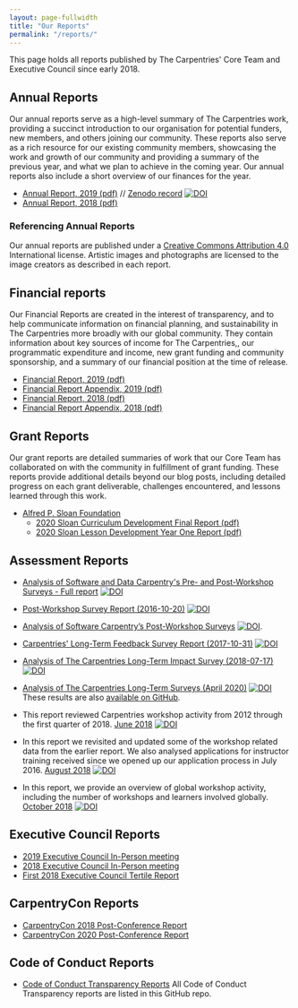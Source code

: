 ```yaml
---
layout: page-fullwidth
title: "Our Reports"
permalink: "/reports/"
---
```


This page holds all reports published by The Carpentries' Core Team and Executive Council since early 2018.

## Annual Reports

Our annual reports serve as a high-level summary of The Carpentries work, providing a succinct introduction to our organisation for potential funders, new members, and others joining our community. These reports also serve as a rich resource for our existing community members, showcasing the work and growth of our community and providing a summary of the previous year, and what we plan to achieve in the coming year. Our annual reports also include a short overview of our finances for the year.

- [Annual Report, 2019 (pdf)](/files/reports/TheCarpentries2019AnnualReport.pdf) // [Zenodo record](https://zenodo.org/record/3840372#.Xsgc2RNKiv4) [![DOI](https://zenodo.org/badge/DOI/10.5281/zenodo.3840372.svg)](https://doi.org/10.5281/zenodo.3840372)
- [Annual Report, 2018 (pdf)](/files/reports/TheCarpentries2018AnnualReport.pdf)


### Referencing Annual Reports

Our annual reports are published under a [Creative Commons Attribution 4.0](http://creativecommons.org/licenses/by/4.0/legalcode) International license. Artistic images and photographs are licensed to the image creators as described in each report.

## Financial reports

Our Financial Reports are created in the interest of transparency, and to help communicate information on financial planning, and sustainability in The Carpentries more broadly with our global community. They contain information about key sources of income for The Carpentries,, our programmatic expenditure and income, new grant funding and community sponsorship, and a summary of our financial position at the time of release.

- [Financial Report, 2019 (pdf)](/files/reports/2019FinancialReport.pdf)
- [Financial Report Appendix, 2019 (pdf)](/files/reports/2019FinancialReportAppendix.pdf)
- [Financial Report, 2018 (pdf)](/files/reports/2018FinancialReport.pdf)
- [Financial Report Appendix, 2018 (pdf)](/files/reports/2018FinancialReportAppendix.pdf)

## Grant Reports

Our grant reports are detailed summaries of work that our Core Team has collaborated on with the community in fulfillment of grant funding. These reports
provide additional details beyond our blog posts, including detailed progress on each grant deliverable, challenges
encountered, and lessons learned through this work.

- [Alfred P. Sloan Foundation](https://sloan.org)
  - [2020 Sloan Curriculum Development Final Report (pdf)](/files/reports/2020SloanCurriculumDevelopmentFinalReport.pdf)
  - [2020 Sloan Lesson Development Year One Report (pdf)](/files/reports/2020SloanLessonDevelopmentYearOneReport.pdf)

## Assessment Reports

- [Analysis of Software and Data Carpentry's Pre- and Post-Workshop Surveys - Full report](https://zenodo.org/record/1325464#.W2KGvNIzY2x) [![DOI](https://zenodo.org/badge/DOI/10.5281/zenodo.1325464.svg)](https://doi.org/10.5281/zenodo.1325464)

- [Post-Workshop Survey Report (2016-10-20)](https://doi.org/10.5281/zenodo.165858) [![DOI](https://zenodo.org/badge/DOI/10.5281/zenodo.165858.svg)](https://doi.org/10.5281/zenodo.165858)

- [Analysis of Software Carpentry’s Post-Workshop Surveys](https://doi.org/10.5281/zenodo.1043533) [![DOI](https://zenodo.org/badge/DOI/10.5281/zenodo.1043533.svg)](https://doi.org/10.5281/zenodo.1043533).

- [Carpentries' Long-Term Feedback Survey Report (2017-10-31)](https://doi.org/10.5281/zenodo.1039944) [![DOI](https://zenodo.org/badge/DOI/10.5281/zenodo.1039944.svg)](https://doi.org/10.5281/zenodo.1039944)

- [Analysis of The Carpentries Long-Term Impact Survey (2018-07-17)](https://doi.org/10.5281/zenodo.1402200) [![DOI](https://zenodo.org/badge/DOI/10.5281/zenodo.1402200.svg)](https://doi.org/10.5281/zenodo.1402200)  

- [Analysis of The Carpentries Long-Term Surveys (April 2020)](https://zenodo.org/record/3728205#.XoOlTnVKjRZ) [![DOI](https://zenodo.org/badge/DOI/10.5281/zenodo.3728205.svg)](https://doi.org/10.5281/zenodo.3728205)  These results are also [available on GitHub](https://carpentries.github.io/assessment/learner-assessment/reports/2020-01-long-term-report.html).

- This report reviewed Carpentries workshop activity from 2012 through the first quarter of 2018. [June 2018](https://doi.org/10.5281/zenodo.1404426) [![DOI](https://zenodo.org/badge/DOI/10.5281/zenodo.1404426.svg)](https://doi.org/10.5281/zenodo.1404426)   

- In this report we revisited and updated some of the workshop related data from the earlier report. We also analysed applications for instructor training received since we opened up our application process in July 2016. [August 2018](https://doi.org/10.5281/zenodo.1404428) [![DOI](https://zenodo.org/badge/DOI/10.5281/zenodo.1404428.svg)](https://doi.org/10.5281/zenodo.1404428)
- In this report, we provide an overview of global workshop activity, including the number of workshops and learners involved globally. [October 2018](https://doi.org/10.5281/zenodo.2325620) [![DOI](https://zenodo.org/badge/DOI/10.5281/zenodo.2325620.svg)](https://doi.org/10.5281/zenodo.2325620)

## Executive Council Reports

- [2019 Executive Council In-Person meeting](https://carpentries.org/blog/2019/11/ec-meeting-2019/)
- [2018 Executive Council In-Person meeting](https://carpentries.org/blog/2018/06/executive-council-meeting-report/)
- [First 2018 Executive Council Tertile Report](https://carpentries.org/blog/2018/05/ec-report/)

## CarpentryCon Reports

- [CarpentryCon 2018 Post-Conference Report](https://carpentries.org/blog/2018/09/carpentrycon-call/)
- [CarpentryCon 2020 Post-Conference Report](/files/reports/2020CarpentryCon.pdf)

## Code of Conduct Reports

- [Code of Conduct Transparency Reports](https://github.com/carpentries/executive-council-info/tree/master/code-of-conduct-transparency-reports) All Code of Conduct Transparency reports are listed in this GitHub repo.
